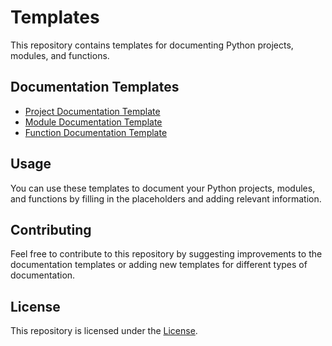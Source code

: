 # Templates

This repository contains templates for documenting Python projects, modules, and functions.

## Documentation Templates

- [Project Documentation Template](documentation/project_documentation/project_template.md)
- [Module Documentation Template](documentation/module_documentation/module_template.md)
- [Function Documentation Template](documentation/function_documentation/function_template.md)

## Usage

You can use these templates to document your Python projects, modules, and functions by filling in the placeholders and adding relevant information.

## Contributing

Feel free to contribute to this repository by suggesting improvements to the documentation templates or adding new templates for different types of documentation.

## License

This repository is licensed under the [License](LICENSE).
